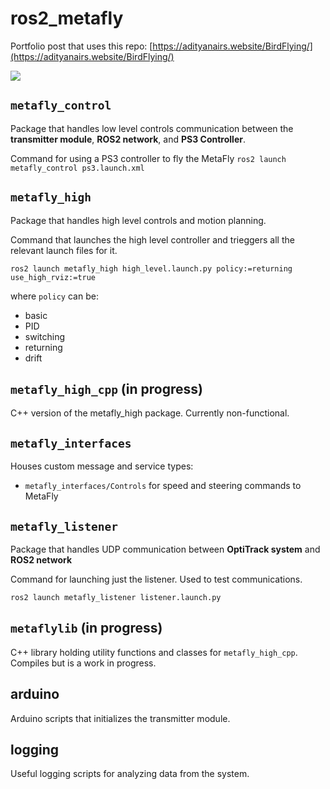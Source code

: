 # ros2_metafly

Portfolio post that uses this repo: [https://adityanairs.website/BirdFlying/](https://adityanairs.website/BirdFlying/)

![](https://adityanairs.website/assets/images/birdsideview.gif)


## `metafly_control`

Package that handles low level controls communication between the **transmitter module**, **ROS2 network**, and **PS3 Controller**. 

Command for using a PS3 controller to fly the MetaFly
`ros2 launch metafly_control ps3.launch.xml`

## `metafly_high`

Package that handles high level controls and motion planning.

Command that launches the high level controller and trieggers all the relevant launch files for it.

`ros2 launch metafly_high high_level.launch.py policy:=returning use_high_rviz:=true`

where `policy` can be:
- basic
- PID
- switching
- returning
- drift

## `metafly_high_cpp` (in progress)
C++ version of the metafly_high package. Currently non-functional.

## `metafly_interfaces`
Houses custom message and service types:
- `metafly_interfaces/Controls` for speed and steering commands to MetaFly

## `metafly_listener`
Package that handles UDP communication between **OptiTrack system** and **ROS2 network**

Command for launching just the listener. Used to test communications.

`ros2 launch metafly_listener listener.launch.py`

## `metaflylib` (in progress)
C++ library holding utility functions and classes for `metafly_high_cpp`. Compiles but is a work in progress.

## arduino 
Arduino scripts that initializes the transmitter module.

## logging
Useful logging scripts for analyzing data from the system.

